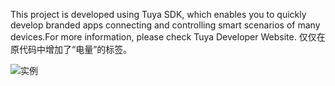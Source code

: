 This project is developed using Tuya SDK, which enables you to quickly develop branded apps connecting and controlling smart scenarios of many devices.For more information, please check Tuya Developer Website.
仅仅在原代码中增加了“电量”的标签。

![实例](https://sm.ms/image/EbzTyR8w9a6AYNe "小程序1")